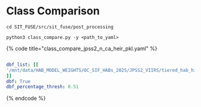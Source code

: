 # Class Comparison

```
cd SIT_FUSE/src/sit_fuse/post_processing
```

```
python3 class_compare.py -y <path_to_yaml>
```

{% code title="class_compare_jpss2_n_ca_heir_pkl.yaml" %}
```yaml

dbf_list: [[
'/mnt/data/HAB_MODEL_WEIGHTS/OC_SIF_HABs_2025/JPSS2_VIIRS/tiered_hab_hist_dict.pkl'
]]
dbf: True
dbf_percentage_thresh: 0.51
```
{% endcode %}
